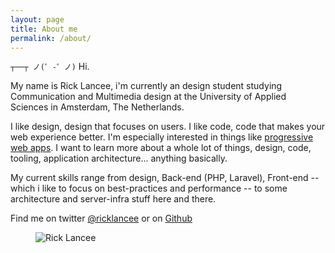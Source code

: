 ```yaml
---
layout: page
title: About me
permalink: /about/
---
```


`┬──┬ ノ(゜-゜ノ)` Hi. 

My name is Rick Lancee, i'm currently an design student studying Communication and Multimedia design at the University of Applied Sciences in Amsterdam, The Netherlands. 

I like design, design that focuses on users. I like code, code that makes your web experience better. I'm especially interested in things like [progressive web apps](https://developers.google.com/web/progressive-web-apps/). I want to learn more about a whole lot of things, design, code, tooling, application architecture... anything basically.

My current skills range from design, Back-end (PHP, Laravel), Front-end -- which i like to focus on best-practices and performance -- to some architecture and server-infra stuff here and there.

Find me on twitter [@ricklancee](https://twitter.com/RickLancee) or on [Github](https://github.com/ricklancee) 

<figure style="width: 200px;" class="rounded">
<img src="{{ site.baseurl | prepend: site.url  }}/assets/images/me.jpg" alt="Rick Lancee">
</figure>
